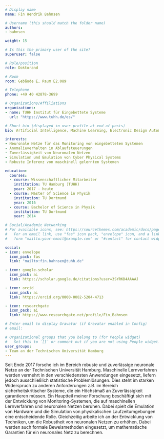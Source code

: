 ```yaml
---
# Display name
name: Fin Hendrik Bahnsen

# Username (this should match the folder name)
authors:
- bahnsen

weight: 15

# Is this the primary user of the site?
superuser: false

# Role/position
role: Doktorand

# Room
room: Gebäude E, Raum E2.089

# Telephone
phone: +49 40 42878-3699

# Organizations/Affiliations
organizations:
- name: TUHH Institut für Eingebettete Systeme
  url: "https://www.tuhh.de/es/"

# Short bio (displayed in user profile at end of posts)
bio: Artificial Intelligence, Machine Learning, Electronic Design Automation, Robust and Reliable AI, Formal Verficiation, Computational Physics

interests:
- Neuronale Netze für das Monitoring von eingebetteten Systemen
- Anomalieverhalten in Ablaufsteuerungen
- Zuverlässigkeit von Neuronalen Netzen
- Simulation und Emulation von Cyber Physical Systems
- Robuste Inferenz von maschinell gelernten Systemen

education:
  courses:
  - course: Wissenschaftlicher Mitarbeiter
    institution: TU Hamburg (TUHH)
    year: 2017 - heute
  - course: Master of Science in Physik
    institution: TU Dortmund
    year: 2016
  - course: Bachelor of Science in Physik
    institution: TU Dortmund
    year: 2014

# Social/Academic Networking
# For available icons, see: https://sourcethemes.com/academic/docs/page-builder/#icons
#   For an email link, use "fas" icon pack, "envelope" icon, and a link in the
#   form "mailto:your-email@example.com" or "#contact" for contact widget.

social:
- icon: envelope
  icon_pack: fas
  link: "mailto:fin.bahnsen@tuhh.de"

- icon: google-scholar
  icon_pack: ai
  link: https://scholar.google.de/citations?user=3SYRKD4AAAAJ

- icon: orcid
  icon_pack: ai
  link: https://orcid.org/0000-0002-5204-4713

- icon: researchgate
  icon_pack: ai
  link: https://www.researchgate.net/profile/Fin_Bahnsen

# Enter email to display Gravatar (if Gravatar enabled in Config)
# email:

# Organizational groups that you belong to (for People widget)
#   Set this to `[]` or comment out if you are not using People widget.
user_groups:
- Team an der Technischen Universität Hamburg
---
```


Seit Ende 2017 forsche ich im Bereich robuste und zuverlässige neuronale Netze an der Technischen Universität Hamburg. Maschinelle Lernverfahren werden vermehrt in den verschiedensten Anwendungen eingesetzt, liefern jedoch ausschließlich statistische Problemlösungen. Dies steht im starken Widerspruch zu anderen Anforderungen z.B. im Bereich sicherheitskritischer Systeme, die ein Höchstmaß an Zuverlässigkeit garantieren müssen. Ein Hauptteil meiner Forschung beschäftigt sich mit der Entwicklung von Monitoring-Systemen, die auf maschinellen Lernverfahren und neuronalen Netzen beruhen. Dabei spielt die Emulation von Hardware und die Simulation von physikalischen Laufzeitumgebungen eine entscheidende Rolle. Gleichzeitig arbeite ich an der Entwicklung von Techniken, um die Robustheit von neuronalen Netzen zu erhöhen. Dabei werden auch formale Beweismethoden eingesetzt, um mathematische Garantien für ein neuronales Netz zu berechnen.







